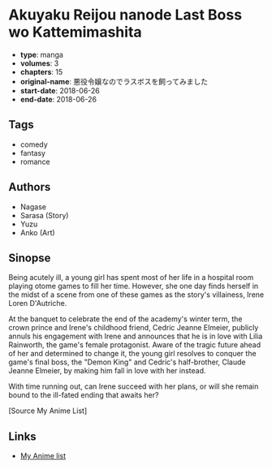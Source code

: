 # Akuyaku Reijou nanode Last Boss wo Kattemimashita

-   **type**: manga
-   **volumes**: 3
-   **chapters**: 15
-   **original-name**: 悪役令嬢なのでラスボスを飼ってみました
-   **start-date**: 2018-06-26
-   **end-date**: 2018-06-26

## Tags

-   comedy
-   fantasy
-   romance

## Authors

-   Nagase
-   Sarasa (Story)
-   Yuzu
-   Anko (Art)

## Sinopse

Being acutely ill, a young girl has spent most of her life in a hospital room playing otome games to fill her time. However, she one day finds herself in the midst of a scene from one of these games as the story's villainess, Irene Loren D'Autriche.

At the banquet to celebrate the end of the academy's winter term, the crown prince and Irene's childhood friend, Cedric Jeanne Elmeier, publicly annuls his engagement with Irene and announces that he is in love with Lilia Rainworth, the game's female protagonist. Aware of the tragic future ahead of her and determined to change it, the young girl resolves to conquer the game's final boss, the "Demon King" and Cedric's half-brother, Claude Jeanne Elmeier, by making him fall in love with her instead.

With time running out, can Irene succeed with her plans, or will she remain bound to the ill-fated ending that awaits her?

[Source My Anime List]

## Links

-   [My Anime list](https://myanimelist.net/manga/118732/Akuyaku_Reijou_nanode_Last_Boss_wo_Kattemimashita)
